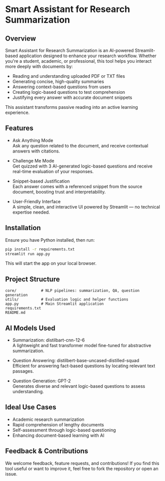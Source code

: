 # Smart Assistant for Research Summarization

## Overview
Smart Assistant for Research Summarization is an AI-powered Streamlit-based application designed to enhance your research workflow. Whether you're a student, academic, or professional, this tool helps you interact more deeply with documents by:

- Reading and understanding uploaded PDF or TXT files  
- Generating concise, high-quality summaries  
- Answering context-based questions from users  
- Creating logic-based questions to test comprehension  
- Justifying every answer with accurate document snippets  

This assistant transforms passive reading into an active learning experience.

## Features

- Ask Anything Mode  
  Ask any question related to the document, and receive contextual answers with citations.

- Challenge Me Mode  
  Get quizzed with 3 AI-generated logic-based questions and receive real-time evaluation of your responses.

- Snippet-based Justification  
  Each answer comes with a referenced snippet from the source document, boosting trust and interpretability.

- User-Friendly Interface  
  A simple, clean, and interactive UI powered by Streamlit — no technical expertise needed.

## Installation

Ensure you have Python installed, then run:

```bash
pip install -r requirements.txt
streamlit run app.py
```

This will start the app on your local browser.

## Project Structure

```
core/           # NLP pipelines: summarization, QA, question generation
utils/          # Evaluation logic and helper functions
app.py          # Main Streamlit application
requirements.txt
README.md
```

## AI Models Used

- Summarization: distilbart-cnn-12-6  
  A lightweight and fast transformer model fine-tuned for abstractive summarization.

- Question Answering: distilbert-base-uncased-distilled-squad  
  Efficient for answering fact-based questions by locating relevant text passages.

- Question Generation: GPT-2  
  Generates diverse and relevant logic-based questions to assess understanding.

## Ideal Use Cases

- Academic research summarization
- Rapid comprehension of lengthy documents
- Self-assessment through logic-based questioning
- Enhancing document-based learning with AI

## Feedback & Contributions

We welcome feedback, feature requests, and contributions! If you find this tool useful or want to improve it, feel free to fork the repository or open an issue.
